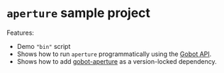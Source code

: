 # `aperture` sample project

Features:

- Demo `"bin"` script
- Shows how to run `aperture` programmatically using the [Gobot API](https://github.com/benallfree/gobot/tree/v1.0.0-alpha.33/docs/readme.md).
- Shows how to add [gobot-aperture](https://www.npmjs.com/package/gobot-aperture) as a version-locked dependency.
